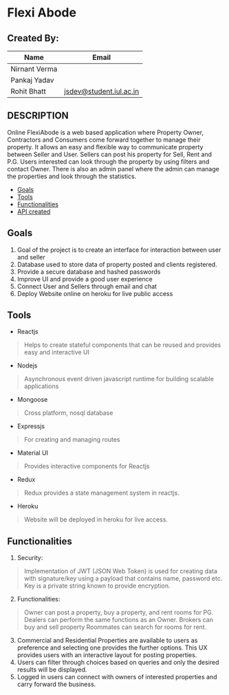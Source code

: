 # Flexi Abode

## Created By:
|Name|Email|
|----|-----|
|Nirnant Verma||
|Pankaj Yadav||
|Rohit Bhatt|jsdev@student.iul.ac.in|

## DESCRIPTION

Online FlexiAbode is a web based application where Property Owner, Contractors and
Consumers come forward together to manage their property. It allows an easy and flexible
way to communicate property between Seller and User. Sellers can post his property for
Sell, Rent and P.G. Users interested can look through the property by using filters and
contact Owner. There is also an admin panel where the admin can manage the properties
and look through the statistics.

- [Goals](#goals)
- [Tools](#tools)
- [Functionalities](#functionalities)
- [API created](#api)

## Goals

1. Goal of the project is to create an interface for interaction between user and seller
2. Database used to store data of property posted and clients registered.
3. Provide a secure database and hashed passwords
4. Improve UI and provide a good user experience
5. Connect User and Sellers through email and chat
6. Deploy Website online on heroku for live public access

## Tools

* Reactjs
> Helps to create stateful components that can be reused and provides easy and
interactive UI
* Nodejs
> Asynchronous event driven javascript runtime for building scalable applications
* Mongoose
> Cross platform, nosql database
* Expressjs
> For creating and managing routes
* Material UI
> Provides interactive components for Reactjs
* Redux
> Redux provides a state management system in reactjs.
* Heroku
> Website will be deployed in heroku for live access.

## Functionalities

1. Security: 
> Implementation of JWT (JSON Web Token) is used for creating data with signature/key
using a payload that contains name, password etc. Key is a private string known to
provide encryption.
2. Functionalities:
> Owner can post a property, buy a property, and rent rooms for PG.
Dealers can perform the same functions as an Owner.
Brokers can buy and sell property
Roommates can search for rooms for rent.
3. Commercial and Residential Properties are available to users as preference and
selecting one provides the further options. This UX provides users with an interactive
layout for posting properties.
4. Users can filter through choices based on queries and only the desired results will be
displayed.
5. Logged in users can connect with owners of interested properties and carry forward the
business.
